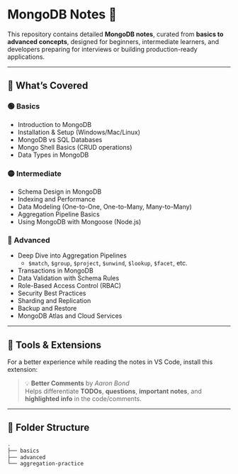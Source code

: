 # MongoDB Notes 📘

This repository contains detailed **MongoDB notes**, curated from **basics to advanced concepts**, designed for beginners, intermediate learners, and developers preparing for interviews or building production-ready applications.

---

## 📌 What’s Covered

### 🟢 Basics
- Introduction to MongoDB
- Installation & Setup (Windows/Mac/Linux)
- MongoDB vs SQL Databases
- Mongo Shell Basics (CRUD operations)
- Data Types in MongoDB

### 🟡 Intermediate
- Schema Design in MongoDB
- Indexing and Performance
- Data Modeling (One-to-One, One-to-Many, Many-to-Many)
- Aggregation Pipeline Basics
- Using MongoDB with Mongoose (Node.js)

### 🔵 Advanced
- Deep Dive into Aggregation Pipelines
  - `$match`, `$group`, `$project`, `$unwind`, `$lookup`, `$facet`, etc.
- Transactions in MongoDB
- Data Validation with Schema Rules
- Role-Based Access Control (RBAC)
- Security Best Practices
- Sharding and Replication
- Backup and Restore
- MongoDB Atlas and Cloud Services

---

## 🧰 Tools & Extensions

For a better experience while reading the notes in VS Code, install this extension:

> 💡 **Better Comments** by *Aaron Bond*  
Helps differentiate **TODOs**, **questions**, **important notes**, and **highlighted info** in the code/comments.

---

## 📂 Folder Structure

```bash
.
├── basics
├── advanced
└── aggregation-practice
